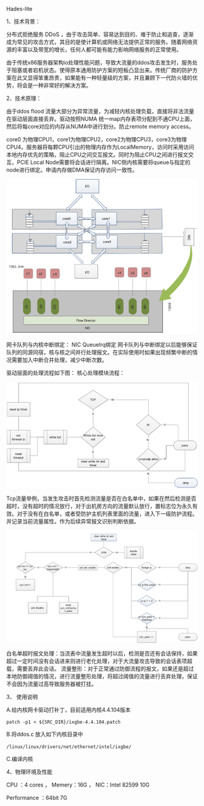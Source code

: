 Hades-lite

1、技术背景：

分布式拒绝服务 DDoS ，由于攻击简单、容易达到目的、难于防止和追查，逐渐成为常见的攻击方式，其目的是使计算机或网络无法提供正常的服务。随着网络资源的丰富以及带宽的增长，任何人都可能有能力影响网络服务的正常使用。

由于传统x86服务器架构io处理性能问题，导致大流量的ddos攻击发生时，服务处于阻塞或者宕机状态。使得原本通用防护方案的短板凸显出来。传统厂商的防护方案在此又显得笨重昂贵，如果能有一种轻量级的方案，并且兼顾下一代防火墙的优势，将会是一种非常好的解决方案。

2、技术原理：

由于ddos flood 流量大部分为异常流量，为减轻内核处理负载，直接将非法流量在驱动层面直接丢弃。驱动按照NUMA 统一map内存表项分配到不通CPU上面，然后将每core对应的内存从NUMA中进行划分。防止remote memory access。

core0 为物理CPU1，core1为物理CPU2，core2为物理CPU3，core3为物理CPU4。服务器将每颗CPU引出的物理内存作为LocalMemory，访问时采用访问本地内存优先的策略，阻止CPU之间交互报文。同时为阻止CPU之间进行报文交互，PCIE Local Node需要将会话进行隔离。NIC侧内核需要将queue与指定的node进行绑定。申请内存做DMA保证内存访问一致性。

![image](%E5%9B%BE%E7%89%87%201.png)

网卡队列与内核中断绑定： NIC QueueIrq绑定 网卡队列与中断绑定以后能够保证队列的同源同宿，核与核之间并行处理报文。在实际使用时如果出现频繁中断的情况需要加入中断合并处理，减少中断次数。

驱动层面的处理流程如下图： 核心处理模块流程：

![image](%E5%9B%BE%E7%89%87%202.png)

Tcp流量举例，当发生攻击时首先检测流量是否在白名单中，如果在然后检测是否超时，没有超时的情况放行，对于出机房方向的流量默认放行，置标志位为永久有效。对于没有在白名单，或者受防护主机列表里面的流量，进入下一级防护流程。并记录当前流量属性。作为后续异常报文识别判断依据。

![image](%E5%9B%BE%E7%89%87%203.png)

白名单超时报文处理：当流表中流量发生超时以后，检测是否还有会话保持，如果超过一定时间没有会话进来则进行老化处理，对于大流量攻击导致的会话表项超载，需要丢弃此会话。 流量整形：对于正常通过防御流程的报文，如果还是超过本地防御阈值的情况，进行流量整形处理，将超过阈值的流量进行丢弃处理，保证不会因为流量过高导致服务器被打挂。

3、 使用说明

A.给内核网卡驱动打补丁，目前适用内核4.4.104版本

```shell
patch -p1 < ${SRC_DIR}/ixgbe-4.4.104.patch
```

B.将ddos.c 放入如下内核目录中

`/linux/linux/drivers/net/ethernet/intel/ixgbe/`

C.编译内核

4、物理环境及性能

CPU ：4 cores ， Memery：16G ， NIC：Intel 82599 10G

Performance ：64bit 7G
